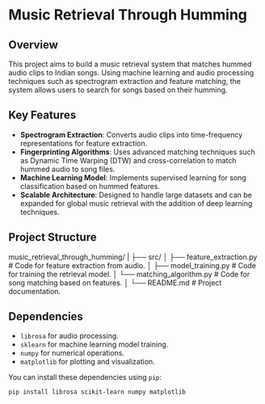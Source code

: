 # Music Retrieval Through Humming

## Overview
This project aims to build a music retrieval system that matches hummed audio clips to Indian songs. Using machine learning and audio processing techniques such as spectrogram extraction and feature matching, the system allows users to search for songs based on their humming.

## Key Features
- **Spectrogram Extraction**: Converts audio clips into time-frequency representations for feature extraction.
- **Fingerprinting Algorithms**: Uses advanced matching techniques such as Dynamic Time Warping (DTW) and cross-correlation to match hummed audio to song files.
- **Machine Learning Model**: Implements supervised learning for song classification based on hummed features.
- **Scalable Architecture**: Designed to handle large datasets and can be expanded for global music retrieval with the addition of deep learning techniques.

## Project Structure

music_retrieval_through_humming/
|
├── src/
│   ├── feature_extraction.py   # Code for feature extraction from audio.
│   ├── model_training.py       # Code for training the retrieval model.
│   └── matching_algorithm.py   # Code for song matching based on features.
│
└── README.md                   # Project documentation.


## Dependencies
- `librosa` for audio processing.
- `sklearn` for machine learning model training.
- `numpy` for numerical operations.
- `matplotlib` for plotting and visualization.

You can install these dependencies using `pip`:

```bash
pip install librosa scikit-learn numpy matplotlib
